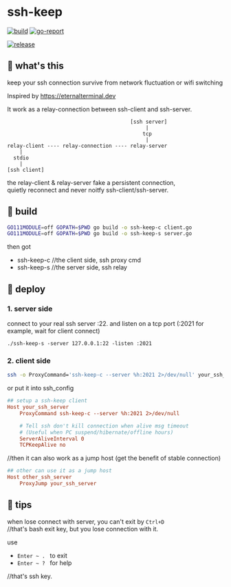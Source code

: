 ssh-keep
========

[![build](https://github.com/yurenchen000/ssh-keep/actions/workflows/release.yml/badge.svg)](https://github.com/yurenchen000/ssh-keep/releases)
[![go-report](https://goreportcard.com/badge/github.com/yurenchen000/ssh-keep)](https://goreportcard.com/report/github.com/yurenchen000/ssh-keep)

[![release](https://img.shields.io/github/v/release/yurenchen000/ssh-keep)](https://github.com/yurenchen000/ssh-keep/releases)

## 🍵 what's this

keep your ssh connection survive from network fluctuation or wifi switching

Inspired by
https://eternalterminal.dev


It work as a relay-connection between ssh-client and ssh-server.


```
                                        [ssh server]
                                             |
                                            tcp
                                             |
relay-client ---- relay-connection ---- relay-server
    |
  stdio
    |
[ssh client]
```

the relay-client & relay-server fake a persistent connection,  
quietly reconnect and never noitfy ssh-client/ssh-server.


## 🍵 build

```bash
GO111MODULE=off GOPATH=$PWD go build -o ssh-keep-c client.go
GO111MODULE=off GOPATH=$PWD go build -o ssh-keep-s server.go
```

then got
- ssh-keep-c //the client side, ssh proxy cmd
- ssh-keep-s //the server side, ssh relay


## 🍵 deploy


### 1. server side

connect to your real ssh server :22.
and listen on a tcp port (:2021 for example, wait for client connect)

```
./ssh-keep-s -server 127.0.0.1:22 -listen :2021
```

### 2. client side

```bash
ssh -o ProxyCommand='ssh-keep-c --server %h:2021 2>/dev/null' your_ssh_server
```

or put it into ssh_config

```cfg
## setup a ssh-keep client
Host your_ssh_server
    ProxyCommand ssh-keep-c --server %h:2021 2>/dev/null

    # Tell ssh don't kill connection when alive msg timeout
    # (Useful when PC suspend/hibernate/offline hours)
    ServerAliveInterval 0
    TCPKeepAlive no
```

//then it can also work as a jump host (get the benefit of stable connection)
```cfg
## other can use it as a jump host
Host other_ssh_server
    ProxyJump your_ssh_server
```


## 🍵 tips
when lose connect with server, you can't exit by `Ctrl+D`  
//that's bash exit key, but you lose connection with it.

use 
- `Enter ~ . ` to exit 
- `Enter ~ ? ` for help

//that's ssh key.

